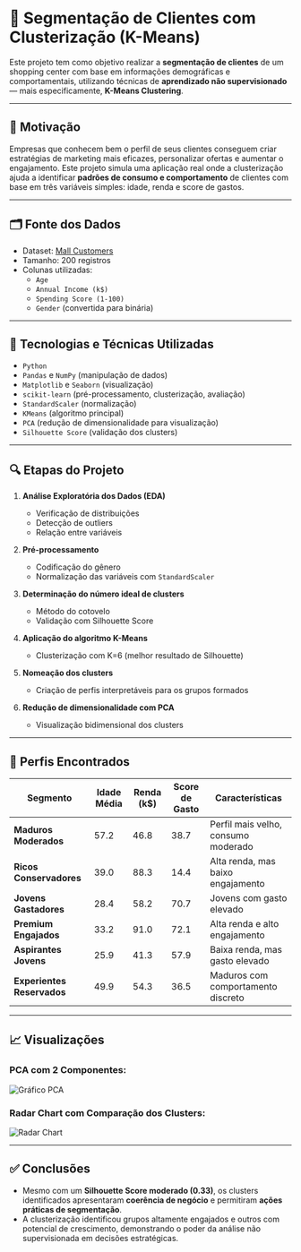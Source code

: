 # 🎯 Segmentação de Clientes com Clusterização (K-Means)

Este projeto tem como objetivo realizar a **segmentação de clientes** de um shopping center com base em informações demográficas e comportamentais, utilizando técnicas de **aprendizado não supervisionado** — mais especificamente, **K-Means Clustering**.

---

## 🧠 Motivação

Empresas que conhecem bem o perfil de seus clientes conseguem criar estratégias de marketing mais eficazes, personalizar ofertas e aumentar o engajamento. Este projeto simula uma aplicação real onde a clusterização ajuda a identificar **padrões de consumo e comportamento** de clientes com base em três variáveis simples: idade, renda e score de gastos.

---

## 🗂️ Fonte dos Dados

- Dataset: [Mall Customers](https://www.kaggle.com/datasets/shwetabh123/mall-customers)
- Tamanho: 200 registros
- Colunas utilizadas:
  - `Age`
  - `Annual Income (k$)`
  - `Spending Score (1-100)`
  - `Gender` (convertida para binária)

---

## 🧪 Tecnologias e Técnicas Utilizadas

- `Python`
- `Pandas` e `NumPy` (manipulação de dados)
- `Matplotlib` e `Seaborn` (visualização)
- `scikit-learn` (pré-processamento, clusterização, avaliação)
- `StandardScaler` (normalização)
- `KMeans` (algoritmo principal)
- `PCA` (redução de dimensionalidade para visualização)
- `Silhouette Score` (validação dos clusters)

---

## 🔍 Etapas do Projeto

1. **Análise Exploratória dos Dados (EDA)**
   - Verificação de distribuições
   - Detecção de outliers
   - Relação entre variáveis

2. **Pré-processamento**
   - Codificação do gênero
   - Normalização das variáveis com `StandardScaler`

3. **Determinação do número ideal de clusters**
   - Método do cotovelo
   - Validação com Silhouette Score

4. **Aplicação do algoritmo K-Means**
   - Clusterização com K=6 (melhor resultado de Silhouette)

5. **Nomeação dos clusters**
   - Criação de perfis interpretáveis para os grupos formados

6. **Redução de dimensionalidade com PCA**
   - Visualização bidimensional dos clusters

---

## 🧬 Perfis Encontrados

| Segmento              | Idade Média | Renda (k$) | Score de Gasto | Características |
|-----------------------|-------------|------------|----------------|-----------------|
| **Maduros Moderados** | 57.2        | 46.8       | 38.7           | Perfil mais velho, consumo moderado |
| **Ricos Conservadores** | 39.0      | 88.3       | 14.4           | Alta renda, mas baixo engajamento |
| **Jovens Gastadores** | 28.4        | 58.2       | 70.7           | Jovens com gasto elevado |
| **Premium Engajados** | 33.2        | 91.0       | 72.1           | Alta renda e alto engajamento |
| **Aspirantes Jovens** | 25.9        | 41.3       | 57.9           | Baixa renda, mas gasto elevado |
| **Experientes Reservados** | 49.9    | 54.3       | 36.5           | Maduros com comportamento discreto |

---

## 📈 Visualizações

### PCA com 2 Componentes:
![Gráfico PCA](images/clusters_pca.png)

### Radar Chart com Comparação dos Clusters:
![Radar Chart](images/radar_clusters.png)

---

## ✅ Conclusões

- Mesmo com um **Silhouette Score moderado (0.33)**, os clusters identificados apresentaram **coerência de negócio** e permitiram **ações práticas de segmentação**.
- A clusterização identificou grupos altamente engajados e outros com potencial de crescimento, demonstrando o poder da análise não supervisionada em decisões estratégicas.